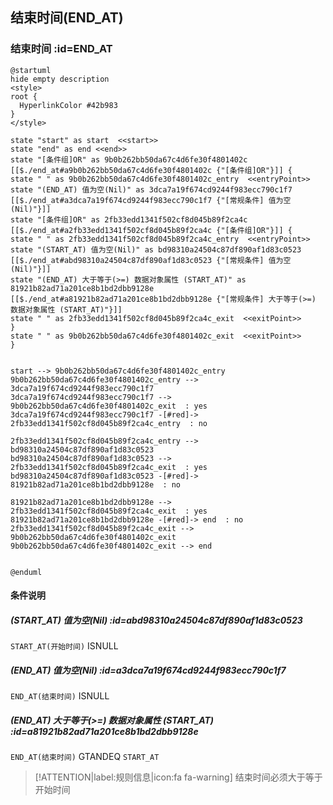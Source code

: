 ## 结束时间(END_AT) <!-- {docsify-ignore-all} -->

   

### 结束时间 :id=END_AT

```plantuml
@startuml
hide empty description
<style>
root {
  HyperlinkColor #42b983
}
</style>

state "start" as start  <<start>>
state "end" as end <<end>>
state "[条件组]OR" as 9b0b262bb50da67c4d6fe30f4801402c [[$./end_at#a9b0b262bb50da67c4d6fe30f4801402c {"[条件组]OR"}]] {
state " " as 9b0b262bb50da67c4d6fe30f4801402c_entry  <<entryPoint>>
state "(END_AT) 值为空(Nil)" as 3dca7a19f674cd9244f983ecc790c1f7 [[$./end_at#a3dca7a19f674cd9244f983ecc790c1f7 {"[常规条件] 值为空(Nil)"}]]
state "[条件组]OR" as 2fb33edd1341f502cf8d045b89f2ca4c [[$./end_at#a2fb33edd1341f502cf8d045b89f2ca4c {"[条件组]OR"}]] {
state " " as 2fb33edd1341f502cf8d045b89f2ca4c_entry  <<entryPoint>>
state "(START_AT) 值为空(Nil)" as bd98310a24504c87df890af1d83c0523 [[$./end_at#abd98310a24504c87df890af1d83c0523 {"[常规条件] 值为空(Nil)"}]]
state "(END_AT) 大于等于(>=) 数据对象属性 (START_AT)" as 81921b82ad71a201ce8b1bd2dbb9128e [[$./end_at#a81921b82ad71a201ce8b1bd2dbb9128e {"[常规条件] 大于等于(>=) 数据对象属性 (START_AT)"}]]
state " " as 2fb33edd1341f502cf8d045b89f2ca4c_exit  <<exitPoint>>
}
state " " as 9b0b262bb50da67c4d6fe30f4801402c_exit  <<exitPoint>>
}


start --> 9b0b262bb50da67c4d6fe30f4801402c_entry 
9b0b262bb50da67c4d6fe30f4801402c_entry --> 3dca7a19f674cd9244f983ecc790c1f7 
3dca7a19f674cd9244f983ecc790c1f7 --> 9b0b262bb50da67c4d6fe30f4801402c_exit  : yes
3dca7a19f674cd9244f983ecc790c1f7 -[#red]-> 2fb33edd1341f502cf8d045b89f2ca4c_entry  : no

2fb33edd1341f502cf8d045b89f2ca4c_entry --> bd98310a24504c87df890af1d83c0523 
bd98310a24504c87df890af1d83c0523 --> 2fb33edd1341f502cf8d045b89f2ca4c_exit  : yes
bd98310a24504c87df890af1d83c0523 -[#red]-> 81921b82ad71a201ce8b1bd2dbb9128e  : no

81921b82ad71a201ce8b1bd2dbb9128e --> 2fb33edd1341f502cf8d045b89f2ca4c_exit  : yes
81921b82ad71a201ce8b1bd2dbb9128e -[#red]-> end  : no
2fb33edd1341f502cf8d045b89f2ca4c_exit --> 9b0b262bb50da67c4d6fe30f4801402c_exit 
9b0b262bb50da67c4d6fe30f4801402c_exit --> end 


@enduml
```

#### 条件说明

##### (START_AT) 值为空(Nil) :id=abd98310a24504c87df890af1d83c0523



`START_AT(开始时间)` ISNULL 

##### (END_AT) 值为空(Nil) :id=a3dca7a19f674cd9244f983ecc790c1f7



`END_AT(结束时间)` ISNULL 

##### (END_AT) 大于等于(>=) 数据对象属性 (START_AT) :id=a81921b82ad71a201ce8b1bd2dbb9128e



`END_AT(结束时间)` GTANDEQ  `START_AT`

> [!ATTENTION|label:规则信息|icon:fa fa-warning]
> 结束时间必须大于等于开始时间







